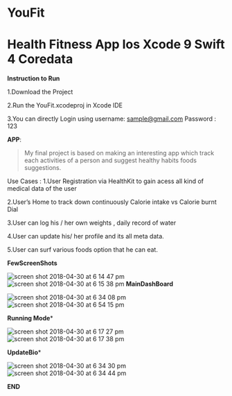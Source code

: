 # YouFit
# Health Fitness App Ios Xcode 9 Swift 4 Coredata
**Instruction to Run**

1.Download the Project

2.Run the YouFit.xcodeproj in Xcode IDE

3.You can directly Login using username: sample@gmail.com Password : 123 

**APP**: 
>My final project is based on making an interesting app which track each activities of a person and suggest healthy habits foods suggestions. 

Use Cases : 
1.User Registration via HealthKit to gain acess all kind of medical data of the user

2.User’s Home to track down continuously Calorie intake vs Calorie burnt Dial 

3.User can log his / her own weights , daily record of water 

4.User can update his/ her profile and its all meta data.

5.User can surf various foods option that he can eat. 

**FewScreenShots**

![screen shot 2018-04-30 at 6 14 47 pm](https://user-images.githubusercontent.com/23444603/39454048-14721748-4ca7-11e8-94f3-f38f40c147af.png)
![screen shot 2018-04-30 at 6 15 38 pm](https://user-images.githubusercontent.com/23444603/39454069-2c416fae-4ca7-11e8-99e6-dda482cb3659.png)
**MainDashBoard**

![screen shot 2018-04-30 at 6 34 08 pm](https://user-images.githubusercontent.com/23444603/39454086-4816517c-4ca7-11e8-8da9-ef2f0bc12d48.png)
![screen shot 2018-04-30 at 6 54 15 pm](https://user-images.githubusercontent.com/23444603/39454212-0311d500-4ca8-11e8-957a-7742165f31ef.png)


**Running Mode***

![screen shot 2018-04-30 at 6 17 27 pm](https://user-images.githubusercontent.com/23444603/39454141-94828710-4ca7-11e8-9984-dd0ab11f2837.png)
![screen shot 2018-04-30 at 6 17 38 pm](https://user-images.githubusercontent.com/23444603/39454202-f4930cc4-4ca7-11e8-99bc-a565fc9e1124.png)

**UpdateBio***

![screen shot 2018-04-30 at 6 34 30 pm](https://user-images.githubusercontent.com/23444603/39454154-a5792588-4ca7-11e8-8a2d-3c4a5228deca.png)
![screen shot 2018-04-30 at 6 34 44 pm](https://user-images.githubusercontent.com/23444603/39454223-0f110088-4ca8-11e8-9a49-120f2dd3f99c.png)



**END**

